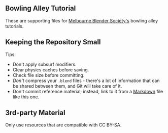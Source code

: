 ## Bowling Alley Tutorial

These are supporting files for [Melbourne Blender Society's][mbs] bowling alley tutorials.


## Keeping the Repository Small

Tips:

 - Don't apply subsurf modifiers.
 - Clear physics caches before saving.
 - Check file size before committing.
 - _Don't_ compress your `.blend` files - there's a lot of information that can be shared between them, and Git will take care of it.
 - Don't commit reference material; instead, link to it from a [Markdown] file like this one.


## 3rd-party Material

Only use resources that are compatible with CC BY-SA.


[mbs]: https://www.meetup.com/Melbourne-Blender-Society/
[Markdown]: https://github.com/adam-p/markdown-here/wiki/Markdown-Cheatsheet
